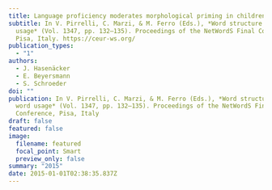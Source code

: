 ```yaml
---
title: Language proficiency moderates morphological priming in children and adults
subtitle: In V. Pirrelli, C. Marzi, & M. Ferro (Eds.), *Word structure and word
  usage* (Vol. 1347, pp. 132–135). Proceedings of the NetWordS Final Conference,
  Pisa, Italy. https://ceur-ws.org/
publication_types:
  - "1"
authors:
  - J. Hasenäcker
  - E. Beyersmann
  - S. Schroeder
doi: ""
publication: In V. Pirrelli, C. Marzi, & M. Ferro (Eds.), *Word structure and
  word usage* (Vol. 1347, pp. 132–135). Proceedings of the NetWordS Final
  Conference, Pisa, Italy
draft: false
featured: false
image:
  filename: featured
  focal_point: Smart
  preview_only: false
summary: "2015"
date: 2015-01-01T02:38:35.837Z
---
```

